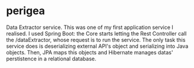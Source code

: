 # perigea
Data Extractor service. 
This was one of my first application service I realised.
I used Spring Boot: the Core starts letting the Rest Controller call the /dataExtractor, whose request is to run the service.
The only task this service does is deserializing external API's object and serializing into Java objects.
Then, JPA maps this objects and Hibernate manages datas' perstistence in a relational database.
